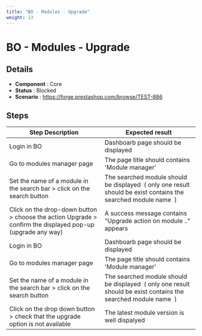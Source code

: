 ```yaml
---
title: "BO - Modules - Upgrade"
weight: 13
---
```


# BO - Modules - Upgrade
## Details
* **Component** : Core
* **Status** : Blocked
* **Scenario** : https://forge.prestashop.com/browse/TEST-886

## Steps
| Step Description | Expected result |
| ----- | ----- |
| Login in BO | Dashboarb page should be displayed |
| Go to modules manager page | The page title should contains 'Module manager' |
| Set the name of a module in the search bar > click on the search button | The searched module should be displayed  ( only one result should be exist contains the searched module name  ) |
| Click on the drop-down button > choose the action Upgrade > confirm the displayed pop-up (upgrade any way) | A success message contains "Upgrade action on module .." appears |
| Login in BO | Dashboarb page should be displayed |
| Go to modules manager page | The page title should contains 'Module manager' |
| Set the name of a module in the search bar > click on the search button | The searched module should be displayed  ( only one result should be exist contains the searched module name  ) |
| Click on the drop down button > check that the upgrade option is not available | The latest module version is well dispalyed |
